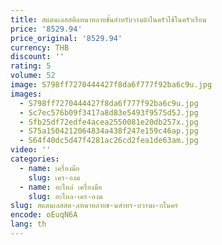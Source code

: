 ```yaml
---
title: สแตนเลสสตีลหนาหลายชั้นสำหรับวางผักในครัวใช้ในครัวเรือน
price: '8529.94'
price_original: '8529.94'
currency: THB
discount: ''
rating: 5
volume: 52
image: S798ff7270444427f8da6f777f92ba6c9u.jpg
images:
  - S798ff7270444427f8da6f777f92ba6c9u.jpg
  - Sc7ec576b09f3417a8d83e5493f9575d5J.jpg
  - Sfb25df72edfe4acea2550081e20db257x.jpg
  - S75a1504212064834a438f247e159c46ap.jpg
  - S64f40dc5d47f4281ac26cd2fea1de63am.jpg
video: ''
categories:
  - name: เครื่องมือ
    slug: เคร-องม
  - name: อะไหล่ เครื่องมือ
    slug: อะไหล-เคร-องม
slug: สแตนเลสสต-ลหนาหลายช-นสำหร-บวางผ-กในคร
encode: oEuqN6A
lang: th
---
```

  